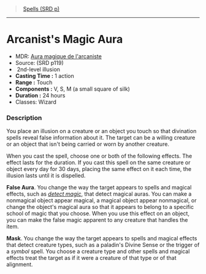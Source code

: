 ﻿---
!SpellVO
Level: 2
Type: illusion
CastingTime: 1 action
Range: Touch
Components: V, S, M (a small square of silk)
Duration: 24 hours
Classes: Wizard
Id: spells_vo.md#arcanists-magic-aura
ParentLink: spells_vo.md#spells-srd-p
Name: Arcanist's Magic Aura
ParentName: Spells (SRD p)
NameLevel: 1
AltName: "[Aura magique de l'arcaniste](hd_spells_aura_magique_de_larcaniste.md)"
Source: (SRD p119)
Attributes: {}
---
> [Spells (SRD p)](srd_spells.md)

---

# Arcanist's Magic Aura

- MDR: [Aura magique de l'arcaniste](hd_spells_aura_magique_de_larcaniste.md)
- Source: (SRD p119)
-  2nd-level illusion
- **Casting Time :** 1 action
- **Range :** Touch
- **Components :** V, S, M (a small square of silk)
- **Duration :** 24 hours
- Classes: Wizard

### Description

You place an illusion on a creature or an object you touch so that divination spells reveal false information about it. The target can be a willing creature or an object that isn't being carried or worn by another creature.

When you cast the spell, choose one or both of the following effects. The effect lasts for the duration. If you cast this spell on the same creature or object every day for 30 days, placing the same effect on it each time, the illusion lasts until it is dispelled.

**False Aura**. You change the way the target appears to spells and magical effects, such as _[detect magic](spells_vo.hd#detect-magic)_, that detect magical auras. You can make a nonmagical object appear magical, a magical object appear nonmagical, or change the object's magical aura so that it appears to belong to a specific school of magic that you choose. When you use this effect on an object, you can make the false magic apparent to any creature that handles the item.

**Mask**. You change the way the target appears to spells and magical effects that detect creature types, such as a paladin's Divine Sense or the trigger of a _symbol_ spell. You choose a creature type and other spells and magical effects treat the target as if it were a creature of that type or of that alignment.

